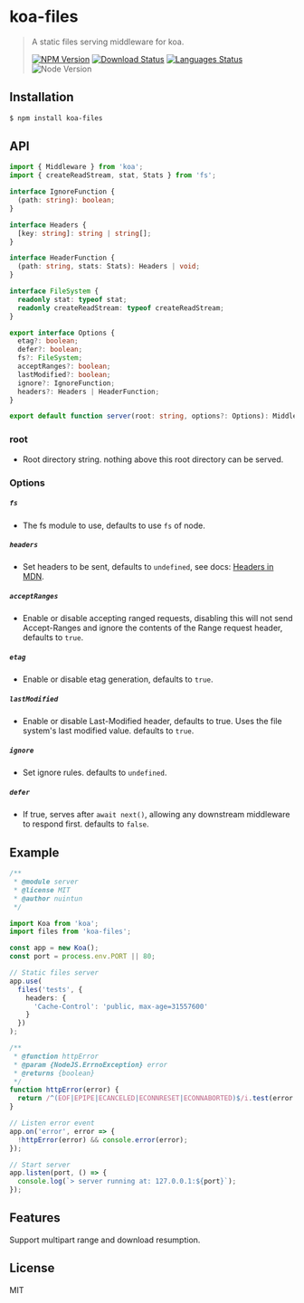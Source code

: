 # koa-files

<!-- prettier-ignore -->
> A static files serving middleware for koa.
>
> [![NPM Version][npm-image]][npm-url]
> [![Download Status][download-image]][npm-url]
> [![Languages Status][languages-image]][github-url]
> ![Node Version][node-image]

## Installation

```bash
$ npm install koa-files
```

## API

```ts
import { Middleware } from 'koa';
import { createReadStream, stat, Stats } from 'fs';

interface IgnoreFunction {
  (path: string): boolean;
}

interface Headers {
  [key: string]: string | string[];
}

interface HeaderFunction {
  (path: string, stats: Stats): Headers | void;
}

interface FileSystem {
  readonly stat: typeof stat;
  readonly createReadStream: typeof createReadStream;
}

export interface Options {
  etag?: boolean;
  defer?: boolean;
  fs?: FileSystem;
  acceptRanges?: boolean;
  lastModified?: boolean;
  ignore?: IgnoreFunction;
  headers?: Headers | HeaderFunction;
}

export default function server(root: string, options?: Options): Middleware;
```

### root

- Root directory string. nothing above this root directory can be served.

### Options

##### `fs`

- The fs module to use, defaults to use `fs` of node.

##### `headers`

- Set headers to be sent, defaults to `undefined`, see docs: [Headers in MDN](https://developer.mozilla.org/en-US/docs/Web/HTTP/Headers).

##### `acceptRanges`

- Enable or disable accepting ranged requests, disabling this will not send Accept-Ranges and ignore the contents of the Range request header, defaults to `true`.

##### `etag`

- Enable or disable etag generation, defaults to `true`.

##### `lastModified`

- Enable or disable Last-Modified header, defaults to true. Uses the file system's last modified value. defaults to `true`.

##### `ignore`

- Set ignore rules. defaults to `undefined`.

##### `defer`

- If true, serves after `await next()`, allowing any downstream middleware to respond first. defaults to `false`.

## Example

```ts
/**
 * @module server
 * @license MIT
 * @author nuintun
 */

import Koa from 'koa';
import files from 'koa-files';

const app = new Koa();
const port = process.env.PORT || 80;

// Static files server
app.use(
  files('tests', {
    headers: {
      'Cache-Control': 'public, max-age=31557600'
    }
  })
);

/**
 * @function httpError
 * @param {NodeJS.ErrnoException} error
 * @returns {boolean}
 */
function httpError(error) {
  return /^(EOF|EPIPE|ECANCELED|ECONNRESET|ECONNABORTED)$/i.test(error.code);
}

// Listen error event
app.on('error', error => {
  !httpError(error) && console.error(error);
});

// Start server
app.listen(port, () => {
  console.log(`> server running at: 127.0.0.1:${port}`);
});
```

## Features

Support multipart range and download resumption.

## License

MIT

[npm-image]: https://img.shields.io/npm/v/koa-files.svg?style=flat-square
[npm-url]: https://www.npmjs.org/package/koa-files
[download-image]: https://img.shields.io/npm/dm/koa-files.svg?style=flat-square
[languages-image]: https://img.shields.io/github/languages/top/nuintun/koa-files?style=flat-square
[github-url]: https://github.com/nuintun/koa-files
[node-image]: https://img.shields.io/node/v/koa-files.svg?style=flat-square

